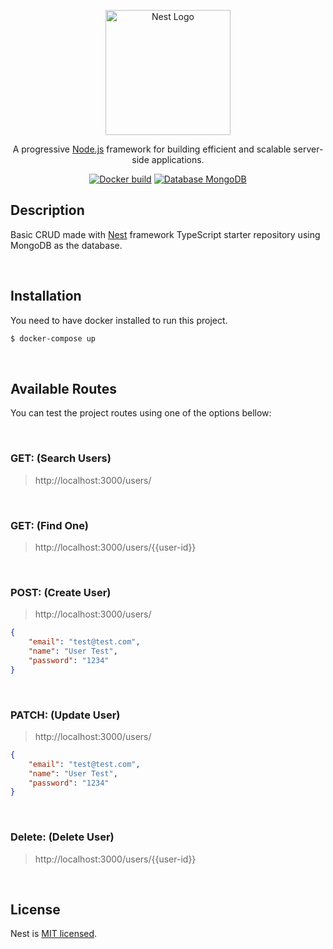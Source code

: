 <p align="center">
  <a href="http://nestjs.com/" target="blank"><img src="https://nestjs.com/img/logo-small.svg" width="200" alt="Nest Logo" /></a>
</p>

<p align="center">A progressive <a href="http://nodejs.org" target="_blank">Node.js</a> framework for building efficient and scalable server-side applications.</p>

<p align="center">
<a href="https://www.docker.com/" target="_blank"><img src="https://img.shields.io/badge/docker%20build-ok-blue" alt="Docker build" /></a>
<a href="https://www.mongodb.com/" target="_blank"><img src="https://img.shields.io/badge/database-mongodb-green" alt="Database MongoDB" /></a>
</p>

## Description

Basic CRUD made with [Nest](https://github.com/nestjs/nest) framework TypeScript starter repository using MongoDB as the database.

<br>

## Installation
You need to have docker installed to run this project.

```bash
$ docker-compose up
```

<br>

## Available Routes
You can test the project routes using one of the options bellow:

<br>

### GET: (Search Users)
> http://localhost:3000/users/

<br>

### GET: (Find One)
> http://localhost:3000/users/{{user-id}}

<br>

### POST: (Create User)
> http://localhost:3000/users/
```json
{
	"email": "test@test.com",
	"name": "User Test",
	"password": "1234"
}
```

<br>

### PATCH: (Update User)
> http://localhost:3000/users/
```json
{
	"email": "test@test.com",
	"name": "User Test",
	"password": "1234"
}
```

<br>

### Delete: (Delete User)
> http://localhost:3000/users/{{user-id}}

<br>

## License
Nest is [MIT licensed](LICENSE).
